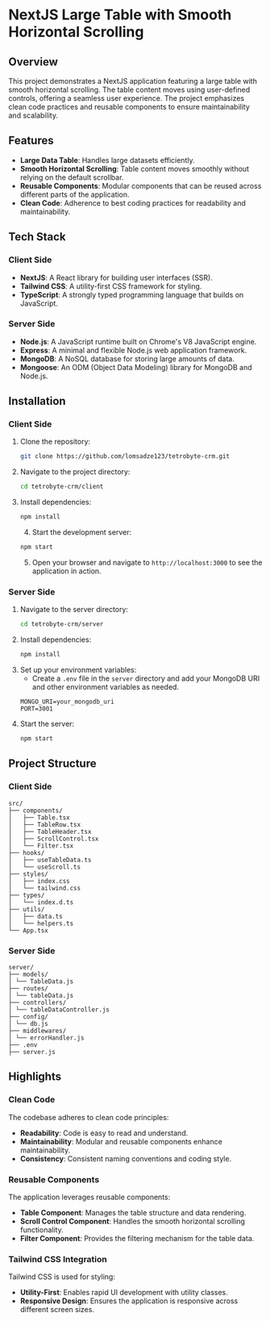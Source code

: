 # NextJS Large Table with Smooth Horizontal Scrolling

## Overview

This project demonstrates a NextJS application featuring a large table with smooth horizontal scrolling. The table content moves using user-defined controls, offering a seamless user experience. The project emphasizes clean code practices and reusable components to ensure maintainability and scalability.

## Features

- **Large Data Table**: Handles large datasets efficiently.
- **Smooth Horizontal Scrolling**: Table content moves smoothly without relying on the default scrollbar.
- **Reusable Components**: Modular components that can be reused across different parts of the application.
- **Clean Code**: Adherence to best coding practices for readability and maintainability.

## Tech Stack

### Client Side

- **NextJS**: A React library for building user interfaces (SSR).
- **Tailwind CSS**: A utility-first CSS framework for styling.
- **TypeScript**: A strongly typed programming language that builds on JavaScript.

### Server Side

- **Node.js**: A JavaScript runtime built on Chrome's V8 JavaScript engine.
- **Express**: A minimal and flexible Node.js web application framework.
- **MongoDB**: A NoSQL database for storing large amounts of data.
- **Mongoose**: An ODM (Object Data Modeling) library for MongoDB and Node.js.

## Installation

### Client Side

1. Clone the repository:
   ```sh
   git clone https://github.com/lomsadze123/tetrobyte-crm.git
   ```
2. Navigate to the project directory:
   ```sh
   cd tetrobyte-crm/client
   ```
3. Install dependencies:

   ```sh
   npm install
   ```

   4. Start the development server:

   ```sh
   npm start
   ```

   5. Open your browser and navigate to `http://localhost:3000` to see the application in action.

### Server Side

1. Navigate to the server directory:
   ```sh
   cd tetrobyte-crm/server
   ```
2. Install dependencies:
   ```sh
   npm install
   ```
3. Set up your environment variables:
   - Create a `.env` file in the `server` directory and add your MongoDB URI and other environment variables as needed.
   ```plaintext
   MONGO_URI=your_mongodb_uri
   PORT=3001
   ```
4. Start the server:
   ```sh
   npm start
   ```

## Project Structure

### Client Side

```plaintext
src/
├── components/
│   ├── Table.tsx
│   ├── TableRow.tsx
│   ├── TableHeader.tsx
│   ├── ScrollControl.tsx
│   └── Filter.tsx
├── hooks/
│   ├── useTableData.ts
│   └── useScroll.ts
├── styles/
│   ├── index.css
│   └── tailwind.css
├── types/
│   └── index.d.ts
├── utils/
│   ├── data.ts
│   └── helpers.ts
└── App.tsx
```

### Server Side

```plaintext
server/
├── models/
│ └── TableData.js
├── routes/
│ └── tableData.js
├── controllers/
│ └── tableDataController.js
├── config/
│ └── db.js
├── middlewares/
│ └── errorHandler.js
├── .env
├── server.js
```

## Highlights

### Clean Code

The codebase adheres to clean code principles:

- **Readability**: Code is easy to read and understand.
- **Maintainability**: Modular and reusable components enhance maintainability.
- **Consistency**: Consistent naming conventions and coding style.

### Reusable Components

The application leverages reusable components:

- **Table Component**: Manages the table structure and data rendering.
- **Scroll Control Component**: Handles the smooth horizontal scrolling functionality.
- **Filter Component**: Provides the filtering mechanism for the table data.

### Tailwind CSS Integration

Tailwind CSS is used for styling:

- **Utility-First**: Enables rapid UI development with utility classes.
- **Responsive Design**: Ensures the application is responsive across different screen sizes.
